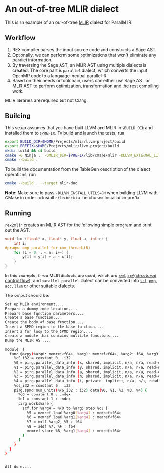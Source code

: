 # An out-of-tree MLIR dialect

This is an example of an out-of-tree [MLIR](https://mlir.llvm.org/) dialect for Parallel IR.

## Workflow

1. REX compiler parses the input source code and constructs a Sage AST.
2. Optionally, we can perform some optimizations that won't eliminate any parallel information.
3. By traversing the Sage AST, an MLIR AST using multiple dialects is created. The core part is `parallel` dialect, which converts the input OpenMP code to a language-neutral parallel IR.
5. Based on their needs or toolchain, users can either use Sage AST or MLIR AST to perform optimization, transformation and the rest compiling work.

MLIR libraries are required but not Clang.

## Building

This setup assumes that you have built LLVM and MLIR in `$BUILD_DIR` and installed them to `$PREFIX`. To build and launch the tests, run
```bash
export BUILD_DIR=$HOME/Projects/mlir/llvm-project/build
export PREFIX=$HOME/Projects/mlir/llvm-project/build
mkdir build && cd build
cmake -G Ninja .. -DMLIR_DIR=$PREFIX/lib/cmake/mlir -DLLVM_EXTERNAL_LIT=$BUILD_DIR/bin/llvm-lit
cmake --build .
```
To build the documentation from the TableGen description of the dialect operations, run
```bash
cmake --build . --target mlir-doc
```
**Note**: Make sure to pass `-DLLVM_INSTALL_UTILS=ON` when building LLVM with CMake in order to install `FileCheck` to the chosen installation prefix.

## Running

`rex2mlir` creates an MLIR AST for the following simple program and print out the AST.

```c
void foo (float* x, float* y, float a, int n) {
    int i;
#pragma omp parallel for num_threads(6)
    for (i = 0; i < n; i++) {
        y[i] = y[i] + a * x[i];
    }
}
```

In this example, three MLIR dialects are used, which are [`std`](https://mlir.llvm.org/docs/Dialects/Standard/), [`scf`](https://mlir.llvm.org/docs/Dialects/SCFDialect/)([structured control flow](https://llvm.discourse.group/t/rfc-rename-loopops-dialect-to-scf-structured-control-flow/872)), and `parallel`.
`parallel` dialect can be converted into [`scf`](https://mlir.llvm.org/docs/Dialects/SCFDialect/), [`omp`](https://mlir.llvm.org/docs/Dialects/OpenMPDialect/), [`acc`](https://mlir.llvm.org/docs/Dialects/OpenACCDialect/), [`llvm`](https://mlir.llvm.org/docs/Dialects/LLVM/) or other suitable dialects.

The output should be:

```bash
Set up MLIR environment....
Prepare a dummy code location....
Prepare base function parameters....
Create a base function....
Create the body of base function....
Insert a SPMD region to the base function....
Insert a for loop to the SPMD region....
Create a module that contains multiple functions....
Dump the MLIR AST....

module  {
  func @axpy(%arg0: memref<f64>, %arg1: memref<f64>, %arg2: f64, %arg3: i32) {
    %c0_i32 = constant 0 : i32
    %0 = pirg.parallel_data_info (x, shared, implicit, n/a, n/a, read-only : %arg0)
    %1 = pirg.parallel_data_info (y, shared, implicit, n/a, n/a, read-write : %arg1)
    %2 = pirg.parallel_data_info (a, shared, implicit, n/a, n/a, read-only : %arg2)
    %3 = pirg.parallel_data_info (n, shared, implicit, n/a, n/a, read-only : %arg3)
    %4 = pirg.parallel_data_info (i, private, implicit, n/a, n/a, read-write : %c0_i32)
    %c6_i32 = constant 6 : i32
    pirg.spmd num_units(%c6_i32 : i32) data(%0, %1, %2, %3, %4) {
      %c0 = constant 0 : index
      %c1 = constant 1 : index
      pirg.workshare {
        scf.for %arg4 = %c0 to %arg3 step %c1 {
          %5 = memref.load %arg0[%arg4] : memref<f64>
          %6 = memref.load %arg1[%arg4] : memref<f64>
          %7 = mulf %arg2, %5 : f64
          %8 = addf %7, %6 : f64
          memref.store %8, %arg1[%arg4] : memref<f64>
        }
      }
    }
  }
}


All done....
```
